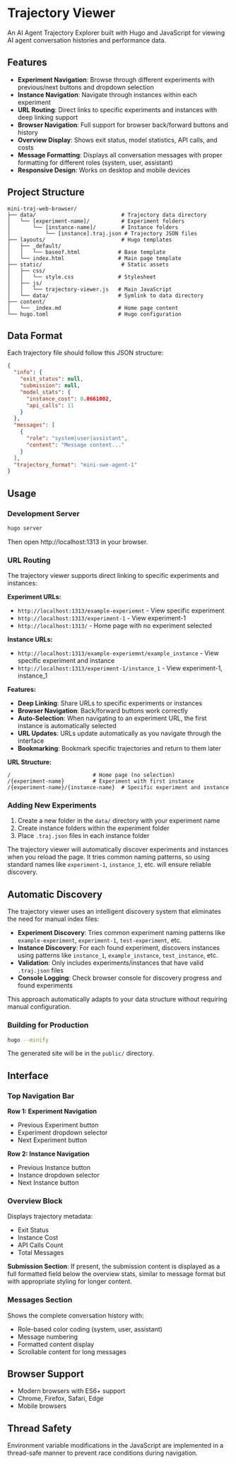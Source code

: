 # Trajectory Viewer

An AI Agent Trajectory Explorer built with Hugo and JavaScript for viewing AI agent conversation histories and performance data.

## Features

- **Experiment Navigation**: Browse through different experiments with previous/next buttons and dropdown selection
- **Instance Navigation**: Navigate through instances within each experiment
- **URL Routing**: Direct links to specific experiments and instances with deep linking support
- **Browser Navigation**: Full support for browser back/forward buttons and history
- **Overview Display**: Shows exit status, model statistics, API calls, and costs
- **Message Formatting**: Displays all conversation messages with proper formatting for different roles (system, user, assistant)
- **Responsive Design**: Works on desktop and mobile devices

## Project Structure

```
mini-traj-web-browser/
├── data/                           # Trajectory data directory
│   └── [experiment-name]/          # Experiment folders
│       └── [instance-name]/        # Instance folders
│           └── [instance].traj.json # Trajectory JSON files
├── layouts/                        # Hugo templates
│   ├── _default/
│   │   └── baseof.html            # Base template
│   └── index.html                 # Main page template
├── static/                         # Static assets
│   ├── css/
│   │   └── style.css              # Stylesheet
│   ├── js/
│   │   └── trajectory-viewer.js   # Main JavaScript
│   └── data/                      # Symlink to data directory
├── content/
│   └── _index.md                  # Home page content
└── hugo.toml                      # Hugo configuration
```

## Data Format

Each trajectory file should follow this JSON structure:

```json
{
  "info": {
    "exit_status": null,
    "submission": null,
    "model_stats": {
      "instance_cost": 0.0661002,
      "api_calls": 11
    }
  },
  "messages": [
    {
      "role": "system|user|assistant",
      "content": "Message content..."
    }
  ],
  "trajectory_format": "mini-swe-agent-1"
}
```

## Usage

### Development Server

```bash
hugo server
```

Then open http://localhost:1313 in your browser.

### URL Routing

The trajectory viewer supports direct linking to specific experiments and instances:

**Experiment URLs:**
- `http://localhost:1313/example-experiemnt` - View specific experiment
- `http://localhost:1313/experiment-1` - View experiment-1
- `http://localhost:1313/` - Home page with no experiment selected

**Instance URLs:**
- `http://localhost:1313/example-experiemnt/example_instance` - View specific experiment and instance
- `http://localhost:1313/experiment-1/instance_1` - View experiment-1, instance_1

**Features:**
- **Deep Linking**: Share URLs to specific experiments or instances
- **Browser Navigation**: Back/forward buttons work correctly
- **Auto-Selection**: When navigating to an experiment URL, the first instance is automatically selected
- **URL Updates**: URLs update automatically as you navigate through the interface
- **Bookmarking**: Bookmark specific trajectories and return to them later

**URL Structure:**
```
/                          # Home page (no selection)
/{experiment-name}         # Experiment with first instance
/{experiment-name}/{instance-name}  # Specific experiment and instance
```

### Adding New Experiments

1. Create a new folder in the `data/` directory with your experiment name
2. Create instance folders within the experiment folder  
3. Place `.traj.json` files in each instance folder

The trajectory viewer will automatically discover experiments and instances when you reload the page. It tries common naming patterns, so using standard names like `experiment-1`, `instance_1`, etc. will ensure reliable discovery.

## Automatic Discovery

The trajectory viewer uses an intelligent discovery system that eliminates the need for manual index files:

- **Experiment Discovery**: Tries common experiment naming patterns like `example-experiment`, `experiment-1`, `test-experiment`, etc.
- **Instance Discovery**: For each found experiment, discovers instances using patterns like `instance_1`, `example_instance`, `test_instance`, etc.
- **Validation**: Only includes experiments/instances that have valid `.traj.json` files
- **Console Logging**: Check browser console for discovery progress and found experiments

This approach automatically adapts to your data structure without requiring manual configuration.

### Building for Production

```bash
hugo --minify
```

The generated site will be in the `public/` directory.

## Interface

### Top Navigation Bar

**Row 1: Experiment Navigation**
- Previous Experiment button
- Experiment dropdown selector
- Next Experiment button

**Row 2: Instance Navigation**
- Previous Instance button
- Instance dropdown selector  
- Next Instance button

### Overview Block

Displays trajectory metadata:
- Exit Status
- Instance Cost
- API Calls Count
- Total Messages

**Submission Section**: If present, the submission content is displayed as a full formatted field below the overview stats, similar to message format but with appropriate styling for longer content.

### Messages Section

Shows the complete conversation history with:
- Role-based color coding (system, user, assistant)
- Message numbering
- Formatted content display
- Scrollable content for long messages

## Browser Support

- Modern browsers with ES6+ support
- Chrome, Firefox, Safari, Edge
- Mobile browsers

## Thread Safety

Environment variable modifications in the JavaScript are implemented in a thread-safe manner to prevent race conditions during navigation.